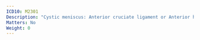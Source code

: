 ```yaml
---
ICD10: M2301
Description: "Cystic meniscus: Anterior cruciate ligament or Anterior horn of medial meniscus"
Matters: No
Weight: 0
---
```


